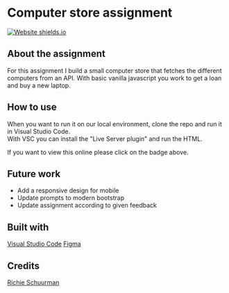# Computer store assignment

[![Website shields.io](https://img.shields.io/website-up-down-green-red/http/shields.io.svg)](https://richieschuurman.github.io/komputerstore-assignment/)

## About the assignment
For this assignment I build a small computer store that fetches the different computers from an API.
With basic vanilla javascript you work to get a loan and buy a new laptop.

## How to use
When you want to run it on our local environment, clone the repo and run it in Visual Studio Code. <br />
With VSC you can install the "Live Server plugin" and run the HTML.

If you want to view this online please click on the badge above.

## Future work
- Add a responsive design for mobile
- Update prompts to modern bootstrap
- Update assignment according to given feedback

## Built with
[Visual Studio Code](https://code.visualstudio.com/)
[Figma](https://www.figma.com/)

## Credits
[Richie Schuurman](https://github.com/RichieSchuurman)
